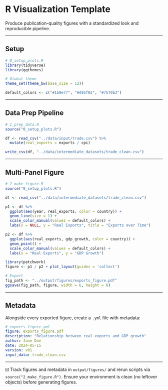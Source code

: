 # R Visualization Template

Produce publication-quality figures with a standardized look and reproducible pipeline.

---

## Setup

```r
# 0_setup_plots.R
library(tidyverse)
library(ggthemes)

# Global theme
theme_set(theme_bw(base_size = 12))

default_colors <- c("#1b9e77", "#d95f02", "#7570b3")
```

---

## Data Prep Pipeline

```r
# 1_prep_data.R
source("0_setup_plots.R")

df <- read_csv("../data/input/trade.csv") %>%
  mutate(real_exports = exports / cpi)

write_csv(df, "../data/intermediate_datasets/trade_clean.csv")
```

---

## Multi-Panel Figure

```r
# 2_make_figure.R
source("0_setup_plots.R")

df <- read_csv("../data/intermediate_datasets/trade_clean.csv")

p1 <- df %>%
  ggplot(aes(year, real_exports, color = country)) +
  geom_line(size = 1) +
  scale_color_manual(values = default_colors) +
  labs(x = NULL, y = "Real Exports", title = "Exports over Time")

p2 <- df %>%
  ggplot(aes(real_exports, gdp_growth, color = country)) +
  geom_point() +
  scale_color_manual(values = default_colors) +
  labs(x = "Real Exports", y = "GDP Growth")

library(patchwork)
figure <- p1 / p2 + plot_layout(guides = 'collect')

# Export
fig_path <- "../output/figures/exports_figure.pdf"
ggsave(fig_path, figure, width = 6, height = 8)
```

---

## Metadata

Alongside every exported figure, create a `.yml` file with metadata:

```yaml
# exports_figure.yml
figure: exports_figure.pdf
description: "Relationship between real exports and GDP growth"
author: Jane Doe
date: 2024-05-15
version: v01
input_data: trade_clean.csv
```

---

☑️ Track figures and metadata in `output/figures/` and rerun scripts via `source("2_make_figure.R")`. Ensure your environment is clean (no leftover objects) before generating figures.